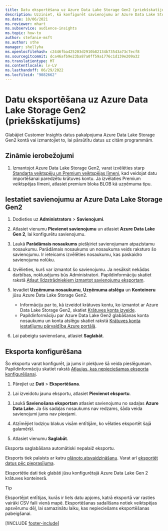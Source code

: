 ```yaml
---
title: Datu eksportēšana uz Azure Data Lake Storage Gen2 (priekšskatījums)
description: Uzziniet, kā konfigurēt savienojumu ar Azure Data Lake Storage Gen2.
ms.date: 10/06/2021
ms.reviewer: mhart
ms.subservice: audience-insights
ms.topic: how-to
author: stefanie-msft
ms.author: sthe
manager: shellyha
ms.openlocfilehash: c2446fba425203d2910b82134b73543a73c7ecf8
ms.sourcegitcommit: dca46afb9e23ba87a0ff59a1776c1d139e209a32
ms.translationtype: MT
ms.contentlocale: lv-LV
ms.lasthandoff: 06/29/2022
ms.locfileid: "9082662"
---
```

# <a name="export-data-to-azure-data-lake-storage-gen2-preview"></a>Datu eksportēšana uz Azure Data Lake Storage Gen2 (priekšskatījums)

Glabājiet Customer Insights datus pakalpojuma Azure Data Lake Storage Gen2 kontā vai izmantojiet to, lai pārsūtītu datus uz citām programmām.

## <a name="known-limitations"></a>Zināmie ierobežojumi

1. Izmantojot Azure Data Lake Storage Gen2, varat izvēlēties starp [Standarta veiktspēju un Premium veiktspējas līmeni](/azure/storage/blobs/create-data-lake-storage-account), kad veidojat datu importēšanai paredzētu krātuves kontu. Ja izvēlaties Premium veiktspējas līmeni, atlasiet premium bloka BLOB kā uzņēmuma tipu.

## <a name="set-up-the-connection-to-azure-data-lake-storage-gen2"></a>Iestatiet savienojumu ar Azure Data Lake Storage Gen2

1. Dodieties uz **Administrators** > **Savienojumi**.

1. Atlasiet vienumu **Pievienot savienojumu** un atlasiet **Azure Data Lake Gen 2**, lai konfigurētu savienojumu.

1. Laukā **Parādāmais nosaukums** piešķiriet savienojumam atpazīstamu nosaukumu. Parādāmais nosaukums un nosaukuma veids raksturo šo savienojumu. Ir ieteicams izvēlēties nosaukumu, kas paskaidro savienojuma nolūku.

1. Izvēlieties, kurš var izmantot šo savienojumu. Ja nesāksit nekādas darbības, noklusējums būs Administratori. Papildinformāciju skatiet rakstā [Atļaut līdzstrādniekiem izmantot savienojumu eksportam](connections.md#allow-contributors-to-use-a-connection-for-exports).

1. Ievadiet **Uzņēmuma nosaukumu**, **Uzņēmuma atslēgu** un **Konteineru** jūsu Azure Data Lake Storage Gen2.
    - Informāciju par to, kā izveidot krātuves kontu, ko izmantot ar Azure Data Lake Storage Gen2, skatiet [Krātuves konta izveide](/azure/storage/blobs/create-data-lake-storage-account). 
    - Papildinformāciju par Azure Data Lake Gen2 glabāšanas konta nosaukumu un konta atslēgu skatiet rakstā [Krātuves konta iestatījumu pārvaldība Azure portālā](/azure/storage/common/storage-account-manage).

1. Lai pabeigtu savienošanu, atlasiet **Saglabāt**.

## <a name="configure-an-export"></a>Eksporta konfigurēšana

Šo eksportu varat konfigurēt, ja jums ir piekļuve šā veida pieslēgumam. Papildinformāciju skatiet rakstā [Atļaujas, kas nepieciešamas eksporta konfigurēšanai](export-destinations.md#set-up-a-new-export).

1. Pārejiet uz **Dati** > **Eksportēšana**.

1. Lai izveidotu jaunu eksportu, atlasiet **Pievienot eksportu**.

1. Laukā **Savienošana eksportam** atlasiet savienojumu no sadaļas **Azure Data Lake**. Ja šis sadaļas nosaukums nav redzams, šāda veida savienojumi jums nav pieejami.

1. Atzīmējiet lodziņu blakus visām entītijām, ko vēlaties eksportēt šajā galamērķī.

1. Atlasiet vienumu **Saglabāt**.

Eksporta saglabāšana automātiski nepalaiž eksportu.

Eksports tiek palaists ar katru [plānoto atsvaidzināšanu](system.md#schedule-tab).
Varat arī [eksportēt datus pēc pieprasījuma](export-destinations.md#run-exports-on-demand).

Eksportētie dati tiek glabāti jūsu konfigurētajā Azure Data Lake Gen 2 krātuves konteinerā.

> [!TIP]
> Eksportējot entītijas, kurās ir liels datu apjoms, katrā eksportā var rasties vairāki CSV faili vienā mapē. Eksportēšanas sadalīšana notiek veiktspējas apsvērumu dēļ, lai samazinātu laiku, kas nepieciešams eksportēšanas pabeigšanai.

[!INCLUDE [footer-include](includes/footer-banner.md)]
